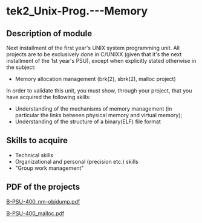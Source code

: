 # tek2_Unix-Prog.---Memory

## Description of module
Next installment of the first year's UNIX system programming unit. All projects are to be exclusively done in C/UNIXX (given that it's the next installment of the 1st year's PSU), except when explicitly stated otherwise in the subject:  

- Memory allocation management (brk(2), sbrk(2), malloc project)

In order to validate this unit, you must show, through your project, that you have acquired the following skills: 

- Understanding of the mechanisms of memory management 
  (in particular the links between physical memory and virtual memory); 
- Understanding of the structure of a binary(ELF) file format 

## Skills to acquire
- Technical skills
- Organizational and personal (precision etc.) skills 
- "Group work management"

## PDF of the projects
[B-PSU-400_nm-objdump.pdf](https://github.com/DumesnyJeremy/tek2_Unix-Prog.---Memory/files/11130654/B-PSU-400_nm-objdump.pdf)

[B-PSU-400_malloc.pdf](https://github.com/DumesnyJeremy/tek2_Unix-Prog.---Memory/files/11130659/B-PSU-400_malloc.pdf)
